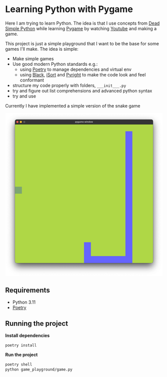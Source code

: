 # Learning Python with Pygame

Here I am trying to learn Python. The idea is that I use concepts from
[Dead Simple Python](https://nostarch.com/dead-simple-python) while learning
[Pygame](https://www.pygame.org) by watching [Youtube](https://www.youtube.com/watch?v=AY9MnQ4x3zk)
and making a game.

This project is just a simple playground that I want to be the base for some games I'll make.
The idea is simple:

- Make simple games
- Use good modern Python standards e.g.:
    * using [Poetry](https://python-poetry.org) to manage dependencies and virtual env
    * using [Black](https://github.com/psf/black), [iSort](https://pycqa.github.io/isort/)
      and [Pyright](https://github.com/microsoft/pyright) to make the code look and feel conformant
- structure my code properly with folders, `___init___.py`
- try and figure out list comprehensions and advanced python syntax
- try and use

Currently I have implemented a simple version of the snake game

![img.png](images/img.png)

## Requirements

* Python 3.11
* [Poetry](https://python-poetry.org)

## Running the project

__Install dependencies__

```shell
poetry install
```

__Run the project__

```shell
poetry shell
python game_playground/game.py
```